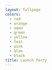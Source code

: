 ```yaml
---
layout: fullpage
colors: 
  - red
  - orange
  - aqua
  - green
  - yellow
  - teal
  - pink
  - blue
  - black
title: Launch Party
---
```


 <link rel="stylesheet" href="assets/default.min.css">

<style>
    #wrapper {
        margin: 0px;
        padding: 0px;
        width: 100%;
        height: 100%;
        position: absolute;
        left: 0%;
        top: 0%;
        blend-mix-mode: multiply;
      }

      #wrapper ul {
        width: 100%;
        height: 100%;
        margin: 0px;
        padding: 0px;
      }

      #wrapper li {
        list-style: none;
        font-size: 3em;
        background: #ffffff1c;
        position: absolute;
        top: 0%;
        left: -100px;
        animation: square 13s ease-in infinite;
        text-align: center;
        vertical-align: middle;
      }

      #wrapper li:nth-child(1) {
        top: 10%;
        font-size: 4em;
        animation-delay: 2s;
      }

      #wrapper li:nth-child(2) {
        top: 40%;
      }

      #wrapper li:nth-child(3) {
        top: 60%;
        animation-delay: 3s;
      }

      #wrapper li:nth-child(4) {
        top: 80%;
        animation-delay: 5s;
      }

      #wrapper li:nth-child(5) {
        top: 50%;
        font-size: 3em;
        animation-delay: 8s;
      }

      #wrapper li:nth-child(6) {
        top: 60%;
        font-size: 3.3em;
        animation-delay: 6s;
      }

      #wrapper li:nth-child(7) {
        top: 80%;
        font-size: 4em;
        animation-delay: 3s;
      }

      #wrapper li:nth-child(8) {
        top: 30%;
        animation-delay: 7s;
      }

      @keyframes square {
        from {
          transform: rotate(0deg);
        }
        to {
          left: 100%;
          transform: rotate(500deg);
          opacity: 0.4;
        }
      }
</style>

<div id="mycountdown" class="my-countdown simply-countdown"></div>



<script src="assets/simplyCountdown.umd.js"></script>
<script>
    simplyCountdown("#mycountdown", {
        year: 2025, // Target year (required)
        month: 3, // Target month [1-12] (required)
        day: 23, // Target day [1-31] (required)
        hours: 17, // Target hour [0-23], default: 0
        minutes: 46, // Target minute [0-59], default: 0
        seconds: 30, // Target second [0-59], default: 0
        countUp: true
    });
</script>

